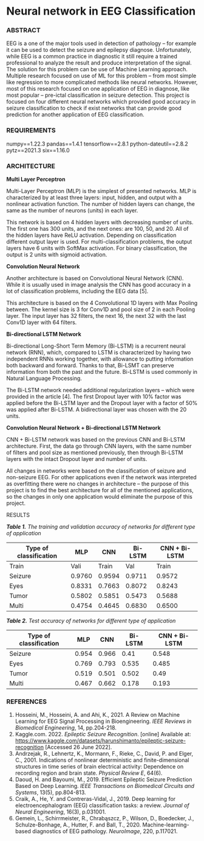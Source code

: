 # Neural network in EEG Classification

### **ABSTRACT**

EEG is a one of the major tools used in detection of pathology – for example it can be used to detect the seizure and epilepsy diagnose. Unfortunately, while EEG is a common practice in diagnostic it still require a trained professional to analyze the result and produce interpretation of the signal. The solution for this problem can be use of Machine Learning approach. Multiple research focused on use of ML for this problem – from most simple like regression to more complicated methods like neural networks. However, most of this research focused on one application of EEG in diagnose, like most popular – pre-ictal classification in seizure detection. This project is focused on four different neural networks which provided good accuracy in seizure classification to check if exist networks that can provide good prediction for another application of EEG classification.

### REQUIREMENTS

numpy==1.22.3
pandas==1.4.1
tensorflow==2.8.1
python-dateutil==2.8.2
pytz==2021.3
six==1.16.0

### ARCHITECTURE

**Multi Layer Perceptron**

Multi-Layer Perceptron (MLP) is the simplest of presented networks. MLP is characterized by at least three layers: input, hidden, and output with a nonlinear activation function. The number of hidden layers can change, the same as the number of neurons (units) in each layer.

This network is based on 4 hidden layers with decreasing number of units. The first one has 300 units, and the next ones: are 100, 50, and 20. All of the hidden layers have ReLU activation. Depending on classification different output layer is used. For multi-classification problems, the output layers have 6 units with SoftMax activation. For binary classification, the output is 2 units with sigmoid activation.

**Convolution Neural Network**

Another architecture is based on Convolutional Neural Network (CNN). While it is usually used in image analysis the CNN has good accuracy in a lot of classification problems, including the EEG data [5].

This architecture is based on the 4 Convolutional 1D layers with Max Pooling between. The kernel size is 3 for Conv1D and pool size of 2 in each Pooling layer. The input layer has 32 filters, the next 16, the next 32 with the last Conv1D layer with 64 filters.

**Bi-directional LSTM Network**

Bi-directional Long-Short Term Memory (Bi-LSTM) is a recurrent neural network (RNN), which, compared to LSTM is characterized by having two independent RNNs working together, with allowance to putting information both backward and forward. Thanks to that, Bi-LSMT can preserve information from both the past and the future. Bi-LSTM is used commonly in Natural Language Processing.

The Bi-LSTM network needed additional regularization layers – which were provided in the article [4]. The first Dropout layer with 10% factor was applied before the Bi-LSTM layer and the Dropout layer with a factor of 50% was applied after Bi-LSTM. A bidirectional layer was chosen with the 20 units.

**Convolution Neural Network + Bi-directional LSTM Network**

CNN + Bi-LSTM network was based on the previous CNN and Bi-LSTM architecture. First, the data go through CNN layers, with the same number of filters and pool size as mentioned previously, then through Bi-LSTM layers with the intact Dropout layer and number of units.

All changes in networks were based on the classification of seizure and non-seizure EEG. For other applications even if the network was interpreted as overfitting there were no changes in architecture – the purpose of this project is to find the best architecture for all of the mentioned applications, so the changes in only one application would eliminate the purpose of this project.

RESULTS

***Table 1.** The training and validation accuracy of networks for different type of application*

| Type of classification | MLP | CNN | Bi-LSTM | CNN + Bi-LSTM |
| --- | --- | --- | --- | --- |
| Train | Vali | Train | Val | Train |
| Seizure | 0.9760 | 0.9594 | 0.9711 | 0.9572 |
| Eyes | 0.8331 | 0.7663 | 0.8072 | 0.8243 |
| Tumor | 0.5802 | 0.5851 | 0.5473 | 0.5688 |
| Multi | 0.4754 | 0.4645 | 0.6830 | 0.6500 |

***Table 2.** Test accuracy of networks for different type of application*

| Type of classification | MLP | CNN | Bi-LSTM | CNN + Bi-LSTM |
| --- | --- | --- | --- | --- |
| Seizure | 0.954 | 0.966 | 0.41 | 0.548 |
| Eyes | 0.769 | 0.793 | 0.535 | 0.485 |
| Tumor | 0.519 | 0.501 | 0.502 | 0.49 |
| Multi | 0.467 | 0.662 | 0.178 | 0.193 |

### REFERENCES

1. Hosseini, M., Hosseini, A. and Ahi, K., 2021. A Review on Machine Learning for EEG Signal Processing in Bioengineering. *IEEE Reviews in Biomedical Engineering*, 14, pp.204-218.
2. Kaggle.com. 2022. *Epileptic Seizure Recognition*. [online] Available at: <https://www.kaggle.com/datasets/harunshimanto/epileptic-seizure-recognition> [Accessed 26 June 2022].
3. Andrzejak, R., Lehnertz, K., Mormann, F., Rieke, C., David, P. and Elger, C., 2001. Indications of nonlinear deterministic and finite-dimensional structures in time series of brain electrical activity: Dependence on recording region and brain state. *Physical Review E*, 64(6).
4. Daoud, H. and Bayoumi, M., 2019. Efficient Epileptic Seizure Prediction Based on Deep Learning. *IEEE Transactions on Biomedical Circuits and Systems*, 13(5), pp.804-813.
5. Craik, A., He, Y. and Contreras-Vidal, J., 2019. Deep learning for electroencephalogram (EEG) classification tasks: a review. *Journal of Neural Engineering*, 16(3), p.031001.
6. Gemein, L., Schirrmeister, R., Chrabąszcz, P., Wilson, D., Boedecker, J., Schulze-Bonhage, A., Hutter, F. and Ball, T., 2020. Machine-learning-based diagnostics of EEG pathology. *NeuroImage*, 220, p.117021.